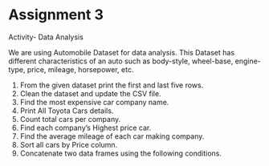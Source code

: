 # Assignment 3
Activity- Data Analysis

We are using Automobile Dataset for data analysis. This Dataset has different characteristics of an auto such as body-style, wheel-base, engine-type, price, mileage, horsepower, etc.

1.	From the given dataset print the first and last five rows.
2.	Clean the dataset and update the CSV file.
3.	Find the most expensive car company name.
4.	Print All Toyota Cars details.
5.	Count total cars per company.
6.	Find each company’s Highest price car.
7.	Find the average mileage of each car making company.
8.	Sort all cars by Price column.
9.	Concatenate two data frames using the following conditions.

